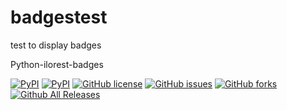 # badgestest
test to display badges

Python-ilorest-badges

[![PyPI](https://img.shields.io/pypi/pyversions/python-ilorest-library.svg?maxAge=2592000)](https://www.python.org/)
[![PyPI](https://img.shields.io/pypi/dm/python-ilorest-library.svg?maxAge=2592000)](https://pypi.python.org/pypi/python-ilorest-library/1.0.0)
[![GitHub license](https://img.shields.io/badge/license-Apache%202-blue.svg)](https://raw.githubusercontent.com/HewlettPackard/python-ilorest-library/master/LICENSE)
[![GitHub issues](https://img.shields.io/github/issues/HewlettPackard/python-ilorest-library.svg)](https://github.com/HewlettPackard/python-ilorest-library/issues)
[![GitHub forks](https://img.shields.io/github/forks/HewlettPackard/python-ilorest-library.svg)](https://github.com/HewlettPackard/python-ilorest-library/network)
[![Github All Releases](https://img.shields.io/github/downloads/HewlettPackard/python-ilorest-library/total.svg?maxAge=2592000)](https://github.com/HewlettPackard/python-ilorest-library)
